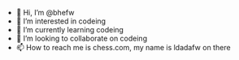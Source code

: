 - 👋 Hi, I’m @bhefw
- 👀 I’m interested in codeing
- 🌱 I’m currently learning codeing
- 💞️ I’m looking to collaborate on codeing
- 📫 How to reach me is chess.com, my name is ldadafw on there
